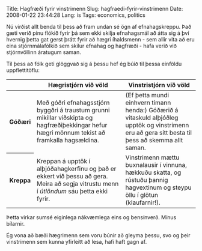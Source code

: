 Title: Hagfræði fyrir vinstrimenn
Slug: hagfraedi-fyrir-vinstrimenn
Date: 2008-01-22 23:44:28
Lang: is
Tags: economics, politics

Nú virðist allt benda til þess að fram undan sé ögn af efnahagskreppu. Það gæti verið pínu flókið fyrir þá sem ekki skilja efnahagsmál að átta sig á því hvernig þetta gat gerst þrátt fyrir að hægri íhaldsmenn - sem allir vita að eru eina stjórnmálafólkið sem skilur efnahag og hagfræði - hafa verið við stjórnvöllinn áratugum saman.

Til þess að fólk geti glöggvað sig á þessu hef ég búið til þessa einföldu uppflettitöflu:

<table>
<thead>
<tr>
<th></th>
<th>Hægristjórn við völd</th>
<th>Vinstristjórn við völd</th>
</tr>
</thead>
<tbody>
<tr>
<th>Góðæri</th>
<td>Með góðri efnahagsstjórn byggðri á traustum grunni mikillar viðskipta og hagfræðiþekkingar hefur hægri mönnum tekist að framkalla hagsældina.</td>
<td>(Ef þetta mundi einhvern tímann henda:) Góðærið á vitaskuld alþjóðleg upptök og vinstrimenn eru að gera sitt besta til þess að skemma allt saman.</td>
</tr>
<tr>
<th>Kreppa</th>
<td>Kreppan á upptök í alþjóðahagkerfinu og það er ekkert við þessu að gera. Meira að segja vitrustu menn í <em>útlöndum</em> sáu þetta ekki fyrir.</td>
<td>Vinstrimenn mættu buxnalausir í vinnuna, hækkuðu skatta, og rústuðu þannig hagvextinum og steypu öllu í glötun (klaufarnir!).</td>
</tr>
</tbody>
</table>

Þetta virkar sumsé eiginlega nákvæmlega eins og bensínverð. Mínus bílarnir.

Ég vona að bæði hægrimenn sem voru búnir að gleyma þessu, svo og þeir vinstrimenn sem kunna yfirleitt að lesa, hafi haft gagn af.